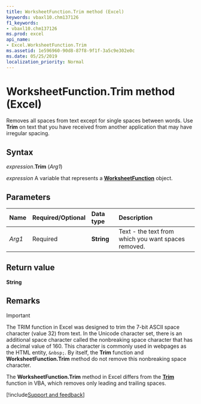 ```yaml
---
title: WorksheetFunction.Trim method (Excel)
keywords: vbaxl10.chm137126
f1_keywords:
- vbaxl10.chm137126
ms.prod: excel
api_name:
- Excel.WorksheetFunction.Trim
ms.assetid: 1e596960-90d8-87f8-9f1f-3a5c9e302e0c
ms.date: 05/25/2019
localization_priority: Normal
---
```



# WorksheetFunction.Trim method (Excel)

Removes all spaces from text except for single spaces between words. Use **Trim** on text that you have received from another application that may have irregular spacing.


## Syntax

_expression_.**Trim** (_Arg1_)

_expression_ A variable that represents a **[WorksheetFunction](Excel.WorksheetFunction.md)** object.


## Parameters

|Name|Required/Optional|Data type|Description|
|:-----|:-----|:-----|:-----|
| _Arg1_|Required| **String**|Text - the text from which you want spaces removed.|

## Return value

**String**


## Remarks

> [!IMPORTANT]
> The TRIM function in Excel was designed to trim the 7-bit ASCII space character (value 32) from text. In the Unicode character set, there is an additional space character called the nonbreaking space character that has a decimal value of 160. This character is commonly used in webpages as the HTML entity, `&nbsp;`. By itself, the **Trim** function and **WorksheetFunction.Trim** method do not remove this nonbreaking space character.

The **WorksheetFunction.Trim** method in Excel differs from the **[Trim](../Language/Reference/User-Interface-Help/ltrim-rtrim-and-trim-functions.md)** function in VBA, which removes only leading and trailing spaces.




[!include[Support and feedback](~/includes/feedback-boilerplate.md)]